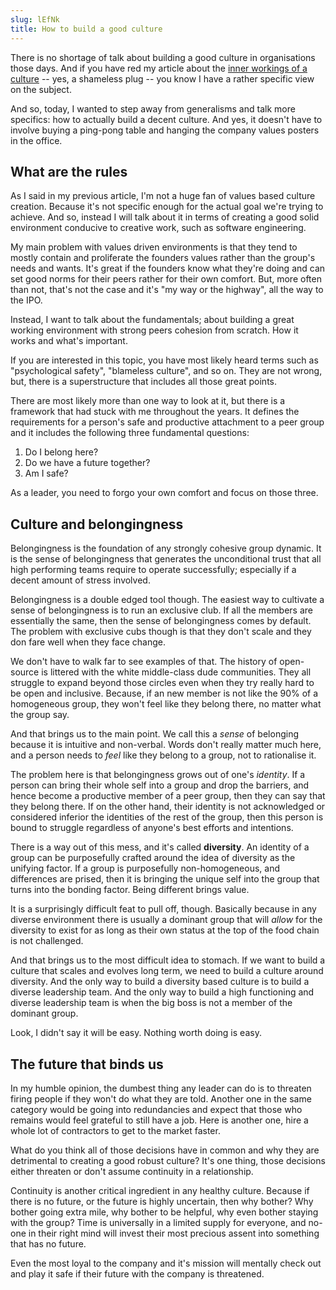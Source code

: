 ```yaml
---
slug: lEfNk
title: How to build a good culture
---
```


There is no shortage of talk about building a good culture in organisations
those days. And if you have red my article about the
[inner workings of a culture](/posts/we0V4) -- yes, a shameless plug -- you know
I have a rather specific view on the subject.

And so, today, I wanted to step away from generalisms and talk more specifics:
how to actually build a decent culture. And yes, it doesn't have to involve
buying a ping-pong table and hanging the company values posters in the office.

## What are the rules

As I said in my previous article, I'm not a huge fan of values based culture
creation. Because it's not specific enough for the actual goal we're trying to
achieve. And so, instead I will talk about it in terms of creating a good solid
environment conducive to creative work, such as software engineering.

My main problem with values driven environments is that they tend to mostly
contain and proliferate the founders values rather than the group's needs and
wants. It's great if the founders know what they're doing and can set good norms
for their peers rather for their own comfort. But, more often than not, that's
not the case and it's "my way or the highway", all the way to the IPO.

Instead, I want to talk about the fundamentals; about building a great working
environment with strong peers cohesion from scratch. How it works and what's
important.

If you are interested in this topic, you have most likely heard terms such as
"psychological safety", "blameless culture", and so on. They are not wrong, but,
there is a superstructure that includes all those great points.

There are most likely more than one way to look at it, but there is a framework
that had stuck with me throughout the years. It defines the requirements for a
person's safe and productive attachment to a peer group and it includes the
following three fundamental questions:

1. Do I belong here?
2. Do we have a future together?
3. Am I safe?

As a leader, you need to forgo your own comfort and focus on those three.

## Culture and belongingness

Belongingness is the foundation of any strongly cohesive group dynamic. It is
the sense of belongingness that generates the unconditional trust that all high
performing teams require to operate successfully; especially if a decent amount
of stress involved.

Belongingness is a double edged tool though. The easiest way to cultivate a
sense of belongingness is to run an exclusive club. If all the members are
essentially the same, then the sense of belongingness comes by default. The
problem with exclusive cubs though is that they don't scale and they don fare
well when they face change.

We don't have to walk far to see examples of that. The history of open-source is
littered with the white middle-class dude communities. They all struggle to
expand beyond those circles even when they try really hard to be open and
inclusive. Because, if an new member is not like the 90% of a homogeneous group,
they won't feel like they belong there, no matter what the group say.

And that brings us to the main point. We call this a _sense_ of belonging
because it is intuitive and non-verbal. Words don't really matter much here, and
a person needs to _feel_ like they belong to a group, not to rationalise it.

The problem here is that belongingness grows out of one's _identity_. If a
person can bring their whole self into a group and drop the barriers, and hence
become a productive member of a peer group, then they can say that they belong
there. If on the other hand, their identity is not acknowledged or considered
inferior the identities of the rest of the group, then this person is bound to
struggle regardless of anyone's best efforts and intentions.

There is a way out of this mess, and it's called **diversity**. An identity of a
group can be purposefully crafted around the idea of diversity as the unifying
factor. If a group is purposefully non-homogeneous, and differences are prised,
then it is bringing the unique self into the group that turns into the bonding
factor. Being different brings value.

It is a surprisingly difficult feat to pull off, though. Basically because in
any diverse environment there is usually a dominant group that will _allow_ for
the diversity to exist for as long as their own status at the top of the food
chain is not challenged.

And that brings us to the most difficult idea to stomach. If we want to build a
culture that scales and evolves long term, we need to build a culture around
diversity. And the only way to build a diversity based culture is to build a
diverse leadership team. And the only way to build a high functioning and
diverse leadership team is when the big boss is not a member of the dominant
group.

Look, I didn't say it will be easy. Nothing worth doing is easy.

## The future that binds us

In my humble opinion, the dumbest thing any leader can do is to threaten firing
people if they won't do what they are told. Another one in the same category
would be going into redundancies and expect that those who remains would feel
grateful to still have a job. Here is another one, hire a whole lot of
contractors to get to the market faster.

What do you think all of those decisions have in common and why they are
detrimental to creating a good robust culture? It's one thing, those decisions
either threaten or don't assume continuity in a relationship.

Continuity is another critical ingredient in any healthy culture. Because if
there is no future, or the future is highly uncertain, then why bother? Why
bother going extra mile, why bother to be helpful, why even bother staying with
the group? Time is universally in a limited supply for everyone, and no-one in
their right mind will invest their most precious assent into something that has
no future.

Even the most loyal to the company and it's mission will mentally check out and
play it safe if their future with the company is threatened.
